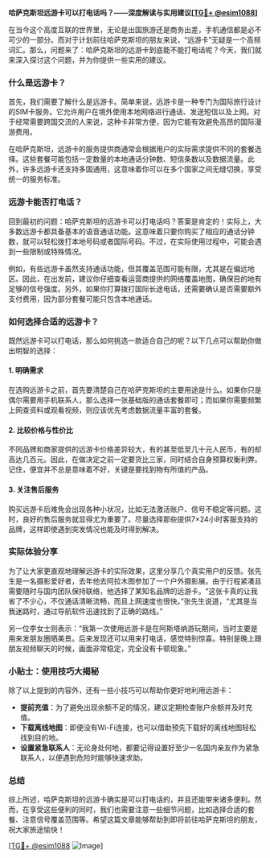**哈萨克斯坦远游卡可以打电话吗？——深度解读与实用建议[[TG💪+ @esim1088](https://t.me/s/esim1088)]**

在当今这个高度互联的世界里，无论是出国旅游还是商务出差，手机通信都是必不可少的一部分。而对于计划前往哈萨克斯坦的朋友来说，“远游卡”无疑是一个高频词汇。那么，问题来了：哈萨克斯坦的远游卡到底能不能打电话呢？今天，我们就来深入探讨这个问题，并为你提供一些实用的建议。

### 什么是远游卡？

首先，我们需要了解什么是远游卡。简单来说，远游卡是一种专门为国际旅行设计的SIM卡服务。它允许用户在境外使用本地网络进行通话、发送短信以及上网。对于经常需要跨国交流的人来说，这种卡非常方便，因为它能有效避免高昂的国际漫游费用。

在哈萨克斯坦，远游卡的服务提供商通常会根据用户的实际需求提供不同的套餐选择。这些套餐可能包括一定数量的本地通话分钟数、短信条数以及数据流量。此外，许多远游卡还支持多国通用，这意味着你可以在多个国家之间无缝切换，享受统一的服务标准。

### 远游卡能否打电话？

回到最初的问题：哈萨克斯坦的远游卡可以打电话吗？答案是肯定的！实际上，大多数远游卡都具备基本的语音通话功能。这意味着只要你购买了相应的通话分钟数，就可以轻松拨打本地号码或者国际号码。不过，在实际使用过程中，可能会遇到一些限制或特殊情况。

例如，有些远游卡虽然支持通话功能，但其覆盖范围可能有限，尤其是在偏远地区。因此，在出发前，建议你仔细查看运营商提供的网络覆盖地图，确保目的地有足够的信号强度。另外，如果你打算拨打国际长途电话，还需要确认是否需要额外支付费用，因为部分套餐可能只包含本地通话。

### 如何选择合适的远游卡？

既然远游卡可以打电话，那么如何挑选一款适合自己的呢？以下几点可以帮助你做出明智的选择：

#### 1. **明确需求**
   在选购远游卡之前，首先要清楚自己在哈萨克斯坦的主要用途是什么。如果你只是偶尔需要用手机联系人，那么选择一张基础版的通话套餐即可；而如果你需要频繁上网查资料或观看视频，则应该优先考虑数据流量丰富的套餐。

#### 2. **比较价格与性价比**
   不同品牌和商家提供的远游卡价格差异较大，有的甚至低至几十元人民币，有的却高达几百元。因此，在做决定之前一定要货比三家，同时结合自身预算权衡利弊。记住，便宜并不总是意味着不好，关键是要找到物有所值的产品。

#### 3. **关注售后服务**
   购买远游卡后难免会出现各种小状况，比如无法激活账户、信号不稳定等问题。这时，良好的售后服务就显得尤为重要了。尽量选择那些提供7×24小时客服支持的品牌，这样即使遇到突发情况也能及时得到解决。

### 实际体验分享

为了让大家更直观地理解远游卡的实际效果，这里分享几个真实用户的反馈。张先生是一名摄影爱好者，去年他去阿拉木图参加了一个户外摄影展。由于行程紧凑且需要随时与国内团队保持联络，他选择了某知名品牌的远游卡。“这张卡真的让我省了不少心，不仅通话清晰流畅，而且上网速度也很快。”张先生说道，“尤其是当我迷路时，通过导航软件迅速找到了正确的路线。”

另一位李女士则表示：“我第一次使用远游卡是在阿斯塔纳游玩期间，当时主要是用来发朋友圈晒美景。后来发现还可以用来打电话，感觉特别惊喜。特别是晚上跟朋友视频聊天的时候，画面非常稳定，完全没有卡顿现象。”

### 小贴士：使用技巧大揭秘

除了以上提到的内容外，还有一些小技巧可以帮助你更好地利用远游卡：

- **提前充值**：为了避免出现余额不足的情况，建议定期检查账户余额并及时充值。
- **下载离线地图**：即便没有Wi-Fi连接，也可以借助预先下载好的离线地图轻松找到目的地。
- **设置紧急联系人**：无论身处何地，都要记得设置好至少一名国内亲友作为紧急联系人，以便遇到危险时能够快速求助。

### 总结

综上所述，哈萨克斯坦的远游卡确实是可以打电话的，并且还能带来诸多便利。然而，在享受这些便利的同时，我们也需要注意一些细节问题，比如选择合适的套餐、注意信号覆盖范围等。希望这篇文章能够帮助到即将前往哈萨克斯坦的朋友，祝大家旅途愉快！

[[TG💪+ @esim1088](https://t.me/s/esim1088) ![Image](https://i.postimg.cc/4NQfJmqS/Snipaste-2025-05-13-00-14-12.png)]
